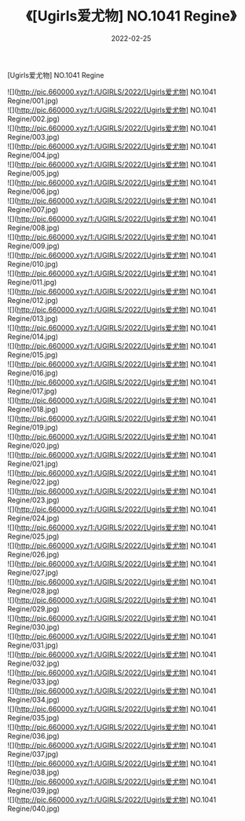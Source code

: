 ﻿---
layout: post
title:  《[Ugirls爱尤物] NO.1041 Regine》
date:   2022-02-25
img: http://pic.660000.xyz/1:/UGIRLS/2022/[Ugirls爱尤物] NO.1041 Regine/000.jpg
categories: [美女, 清纯, 唯美]
---

[Ugirls爱尤物] NO.1041 Regine

 ![](http://pic.660000.xyz/1:/UGIRLS/2022/[Ugirls爱尤物] NO.1041 Regine/001.jpg) <br>![](http://pic.660000.xyz/1:/UGIRLS/2022/[Ugirls爱尤物] NO.1041 Regine/002.jpg) <br>![](http://pic.660000.xyz/1:/UGIRLS/2022/[Ugirls爱尤物] NO.1041 Regine/003.jpg) <br>![](http://pic.660000.xyz/1:/UGIRLS/2022/[Ugirls爱尤物] NO.1041 Regine/004.jpg) <br>![](http://pic.660000.xyz/1:/UGIRLS/2022/[Ugirls爱尤物] NO.1041 Regine/005.jpg) <br>![](http://pic.660000.xyz/1:/UGIRLS/2022/[Ugirls爱尤物] NO.1041 Regine/006.jpg) <br>![](http://pic.660000.xyz/1:/UGIRLS/2022/[Ugirls爱尤物] NO.1041 Regine/007.jpg) <br>![](http://pic.660000.xyz/1:/UGIRLS/2022/[Ugirls爱尤物] NO.1041 Regine/008.jpg) <br>![](http://pic.660000.xyz/1:/UGIRLS/2022/[Ugirls爱尤物] NO.1041 Regine/009.jpg) <br>![](http://pic.660000.xyz/1:/UGIRLS/2022/[Ugirls爱尤物] NO.1041 Regine/010.jpg) <br>![](http://pic.660000.xyz/1:/UGIRLS/2022/[Ugirls爱尤物] NO.1041 Regine/011.jpg) <br>![](http://pic.660000.xyz/1:/UGIRLS/2022/[Ugirls爱尤物] NO.1041 Regine/012.jpg) <br>![](http://pic.660000.xyz/1:/UGIRLS/2022/[Ugirls爱尤物] NO.1041 Regine/013.jpg) <br>![](http://pic.660000.xyz/1:/UGIRLS/2022/[Ugirls爱尤物] NO.1041 Regine/014.jpg) <br>![](http://pic.660000.xyz/1:/UGIRLS/2022/[Ugirls爱尤物] NO.1041 Regine/015.jpg) <br>![](http://pic.660000.xyz/1:/UGIRLS/2022/[Ugirls爱尤物] NO.1041 Regine/016.jpg) <br>![](http://pic.660000.xyz/1:/UGIRLS/2022/[Ugirls爱尤物] NO.1041 Regine/017.jpg) <br>![](http://pic.660000.xyz/1:/UGIRLS/2022/[Ugirls爱尤物] NO.1041 Regine/018.jpg) <br>![](http://pic.660000.xyz/1:/UGIRLS/2022/[Ugirls爱尤物] NO.1041 Regine/019.jpg) <br>![](http://pic.660000.xyz/1:/UGIRLS/2022/[Ugirls爱尤物] NO.1041 Regine/020.jpg) <br>![](http://pic.660000.xyz/1:/UGIRLS/2022/[Ugirls爱尤物] NO.1041 Regine/021.jpg) <br>![](http://pic.660000.xyz/1:/UGIRLS/2022/[Ugirls爱尤物] NO.1041 Regine/022.jpg) <br>![](http://pic.660000.xyz/1:/UGIRLS/2022/[Ugirls爱尤物] NO.1041 Regine/023.jpg) <br>![](http://pic.660000.xyz/1:/UGIRLS/2022/[Ugirls爱尤物] NO.1041 Regine/024.jpg) <br>![](http://pic.660000.xyz/1:/UGIRLS/2022/[Ugirls爱尤物] NO.1041 Regine/025.jpg) <br>![](http://pic.660000.xyz/1:/UGIRLS/2022/[Ugirls爱尤物] NO.1041 Regine/026.jpg) <br>![](http://pic.660000.xyz/1:/UGIRLS/2022/[Ugirls爱尤物] NO.1041 Regine/027.jpg) <br>![](http://pic.660000.xyz/1:/UGIRLS/2022/[Ugirls爱尤物] NO.1041 Regine/028.jpg) <br>![](http://pic.660000.xyz/1:/UGIRLS/2022/[Ugirls爱尤物] NO.1041 Regine/029.jpg) <br>![](http://pic.660000.xyz/1:/UGIRLS/2022/[Ugirls爱尤物] NO.1041 Regine/030.jpg) <br>![](http://pic.660000.xyz/1:/UGIRLS/2022/[Ugirls爱尤物] NO.1041 Regine/031.jpg) <br>![](http://pic.660000.xyz/1:/UGIRLS/2022/[Ugirls爱尤物] NO.1041 Regine/032.jpg) <br>![](http://pic.660000.xyz/1:/UGIRLS/2022/[Ugirls爱尤物] NO.1041 Regine/033.jpg) <br>![](http://pic.660000.xyz/1:/UGIRLS/2022/[Ugirls爱尤物] NO.1041 Regine/034.jpg) <br>![](http://pic.660000.xyz/1:/UGIRLS/2022/[Ugirls爱尤物] NO.1041 Regine/035.jpg) <br>![](http://pic.660000.xyz/1:/UGIRLS/2022/[Ugirls爱尤物] NO.1041 Regine/036.jpg) <br>![](http://pic.660000.xyz/1:/UGIRLS/2022/[Ugirls爱尤物] NO.1041 Regine/037.jpg) <br>![](http://pic.660000.xyz/1:/UGIRLS/2022/[Ugirls爱尤物] NO.1041 Regine/038.jpg) <br>![](http://pic.660000.xyz/1:/UGIRLS/2022/[Ugirls爱尤物] NO.1041 Regine/039.jpg) <br>![](http://pic.660000.xyz/1:/UGIRLS/2022/[Ugirls爱尤物] NO.1041 Regine/040.jpg) <br>